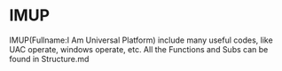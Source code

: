 # IMUP
IMUP(Fullname:I Am Universal Platform) include many useful codes, like UAC operate, windows operate, etc.
All the Functions and Subs can be found in Structure.md
